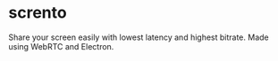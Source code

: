 # scrento
Share your screen easily with lowest latency and highest bitrate. Made using WebRTC and Electron.
